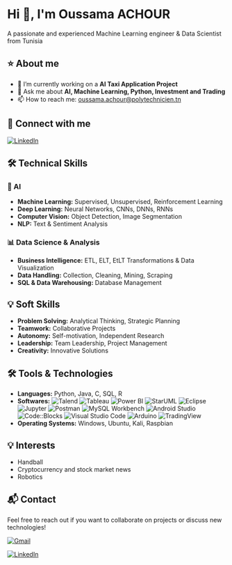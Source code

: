 # Hi 👋, I'm Oussama ACHOUR

A passionate and experienced Machine Learning engineer & Data Scientist from Tunisia 

## ⭐ About me

- 🎯 I’m currently working on a **AI Taxi Application Project**
- 💬 Ask me about **AI, Machine Learning, Python, Investment and Trading**
- 📫 How to reach me: oussama.achour@polytechnicien.tn

## 🤝 Connect with me

[![LinkedIn](https://img.shields.io/badge/-LinkedIn-blue?style=flat-square&logo=linkedin)](https://www.linkedin.com/in/oussama-achour-it/)

## 🛠️ Technical Skills

### 🤖 AI
- **Machine Learning:** Supervised, Unsupervised, Reinforcement Learning
- **Deep Learning:** Neural Networks, CNNs, DNNs, RNNs
- **Computer Vision:** Object Detection, Image Segmentation
- **NLP:** Text & Sentiment Analysis

### 📊 Data Science & Analysis
- **Business Intelligence:** ETL, ELT, EtLT Transformations & Data Visualization
- **Data Handling:** Collection, Cleaning, Mining, Scraping
- **SQL & Data Warehousing:** Database Management

## 💡 Soft Skills
- **Problem Solving:** Analytical Thinking, Strategic Planning
- **Teamwork:** Collaborative Projects
- **Autonomy:** Self-motivation, Independent Research
- **Leadership:** Team Leadership, Project Management
- **Creativity:** Innovative Solutions

## 🛠️ Tools & Technologies
- **Languages:** Python, Java, C, SQL, R
- **Softwares:** ![Talend](https://img.shields.io/badge/-Talend-0d1117?style=flat-square&logo=Talend) ![Tableau](https://img.shields.io/badge/-Tableau-0d1117?style=flat-square&logo=Tableau) ![Power BI](https://img.shields.io/badge/-Power%20BI-0d1117?style=flat-square&logo=Power%20BI) ![StarUML](https://img.shields.io/badge/-StarUML-0d1117?style=flat-square&logo=StarUML) ![Eclipse](https://img.shields.io/badge/-Eclipse-0d1117?style=flat-square&logo=Eclipse) ![Jupyter](https://img.shields.io/badge/-Jupyter-0d1117?style=flat-square&logo=Jupyter) ![Postman](https://img.shields.io/badge/-Postman-0d1117?style=flat-square&logo=Postman) ![MySQL Workbench](https://img.shields.io/badge/-MySQL%20Workbench-0d1117?style=flat-square&logo=MySQL) ![Android Studio](https://img.shields.io/badge/-Android%20Studio-0d1117?style=flat-square&logo=Android%20Studio) ![Code::Blocks](https://img.shields.io/badge/-Code::Blocks-0d1117?style=flat-square&logo=Code::Blocks) ![Visual Studio Code](https://img.shields.io/badge/-Visual%20Studio%20Code-0d1117?style=flat-square&logo=Visual%20Studio%20Code) ![Arduino](https://img.shields.io/badge/-Arduino-0d1117?style=flat-square&logo=Arduino) ![TradingView](https://img.shields.io/badge/-TradingView-0d1117?style=flat-square&logo=TradingView)
- **Operating Systems:** Windows, Ubuntu, Kali, Raspbian

## 💡 Interests

- Handball
- Cryptocurrency and stock market news
- Robotics

## 📬 Contact

Feel free to reach out if you want to collaborate on projects or discuss new technologies!              

[![Gmail](https://img.shields.io/badge/-Gmail-red?style=flat-square&logo=gmail&logoColor=white)](mailto:oussama.achour@polytechnicien.tn)

[![LinkedIn](https://img.shields.io/badge/-LinkedIn-blue?style=flat-square&logo=linkedin)](https://www.linkedin.com/in/oussama-achour-it/)
         

